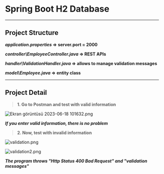 # Spring Boot H2 Database

---

## Project Structure

**_application.properties_ => server.port = 2000**

**_controller\EmployeeController.java_ => REST APIs**

**_handler\ValidationHandler.java_ => allows to manage validation messages**

**_model\Employee.java_ => entity class**


---

## Project Detail

>**1. Go to Postman and test with valid information**

![Ekran görüntüsü 2023-06-18 101632.png](..%2F..%2FEkran%20g%F6r%FCnt%FCs%FC%202023-06-18%20101632.png)

_**If you enter valid information, there is no problem**_

>**2. Now, test with invalid information**

![validation.png](..%2F..%2Fvalidation.png)

![validation2.png](..%2F..%2Fvalidation2.png)

_**The program throws "Http Status 400 Bad Request" and "validation messages"**_




